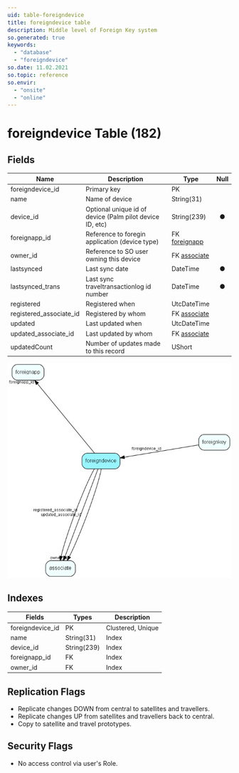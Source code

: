 ```yaml
---
uid: table-foreigndevice
title: foreigndevice table
description: Middle level of Foreign Key system
so.generated: true
keywords:
  - "database"
  - "foreigndevice"
so.date: 11.02.2021
so.topic: reference
so.envir:
  - "onsite"
  - "online"
---
```


# foreigndevice Table (182)

## Fields

| Name | Description | Type | Null |
|------|-------------|------|:----:|
|foreigndevice\_id|Primary key|PK| |
|name|Name of device|String(31)| |
|device\_id|Optional unique id of device (Palm pilot device ID, etc)|String(239)|&#x25CF;|
|foreignapp\_id|Reference to foregin application (device type)|FK [foreignapp](foreignapp.md)| |
|owner\_id|Reference to SO user owning this device|FK [associate](associate.md)| |
|lastsynced|Last sync date|DateTime|&#x25CF;|
|lastsynced\_trans|Last sync traveltransactionlog id number|DateTime|&#x25CF;|
|registered|Registered when|UtcDateTime| |
|registered\_associate\_id|Registered by whom|FK [associate](associate.md)| |
|updated|Last updated when|UtcDateTime| |
|updated\_associate\_id|Last updated by whom|FK [associate](associate.md)| |
|updatedCount|Number of updates made to this record|UShort| |


![foreigndevice table relationship diagram](./media/foreigndevice.png)

## Indexes

| Fields | Types | Description |
|--------|-------|-------------|
|foreigndevice\_id |PK |Clustered, Unique |
|name |String(31) |Index |
|device\_id |String(239) |Index |
|foreignapp\_id |FK |Index |
|owner\_id |FK |Index |

## Replication Flags

* Replicate changes DOWN from central to satellites and travellers.
* Replicate changes UP from satellites and travellers back to central.
* Copy to satellite and travel prototypes.

## Security Flags

* No access control via user's Role.

